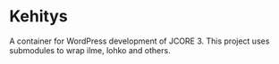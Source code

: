 # Kehitys
A container for WordPress development of JCORE 3. This project uses submodules to wrap ilme, lohko and others.
